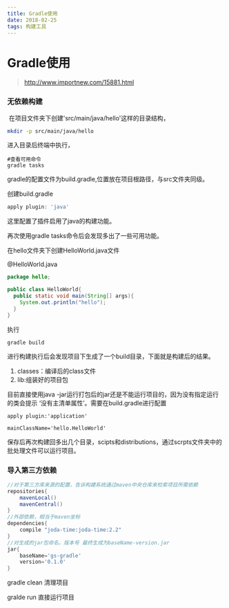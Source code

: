 ```yaml
---
title: Gradle使用
date: 2018-02-25
tags: 构建工具
---
```

# Gradle使用

> http://www.importnew.com/15881.html

### 无依赖构建

​	在项目文件夹下创建'src/main/java/hello'这样的目录结构，

```bash
mkdir -p src/main/java/hello
```

进入目录后终端中执行，

```shell
#查看可用命令
gradle tasks 
```

gradle的配置文件为build.gradle,位置放在项目根路径，与src文件夹同级。

创建build.gradle

```groovy
apply plugin: 'java'
```

这里配置了插件启用了java的构建功能。

再次使用gradle tasks命令后会发现多出了一些可用功能。



在hello文件夹下创建HelloWorld.java文件

@HelloWorld.java

```java
package hello;

public class HelloWorld{
  public static void main(String[] args){
    System.out.println("hello");
  }
}
```



执行

```shell
gradle build
```

进行构建执行后会发现项目下生成了一个build目录，下面就是构建后的结果。

1. classes：编译后的class文件
2. lib:组装好的项目包

目前直接使用java -jar运行打包后的jar还是不能运行项目的，因为没有指定运行的类会提示 ‘没有主清单属性’。需要在build.gradle进行配置

```
apply plugin:'application'

mainClassName='hello.HelloWorld'
```

保存后再次构建回多出几个目录，scipts和distributions，通过scrpts文件夹中的批处理文件可以运行项目。

### 导入第三方依赖

```groovy
//对于第三方库来源的配置，告诉构建系统通过maven中央仓库来检索项目所需依赖
repositories{
	mavenLocal()
	mavenCentral()
}
//外部依赖，相当于maven坐标
dependencies{
	compile "joda-time:joda-time:2.2"
}
//对生成的jar包命名，版本号 最终生成为baseName-version.jar
jar{
	baseName='gs-gradle'
	version='0.1.0'
}
```



gradle clean 清理项目

gralde run 直接运行项目
